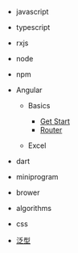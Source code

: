 - javascript
- typescript
- rxjs
- node
- npm
- Angular

  - Basics

    - [Get Start](notes/FE/angular/basics/get-start.md)
    - [Router](notes/FE/angular/basics/Angular-Router.md "Angular路由")

  - Excel

- dart
- miniprogram
- brower
- algorithms
- css

- [泛型](泛型.md)
